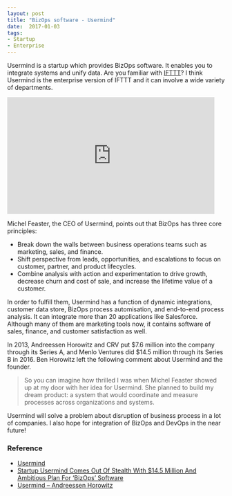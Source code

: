 ```yaml
---
layout: post
title: "BizOps software - Usermind"
date:  2017-01-03
tags:
- Startup
- Enterprise
---
```


Usermind is a startup which provides BizOps software. It enables you to integrate systems and unify data. Are you familiar with [IFTTT](https://ifttt.com/)? I think Usermind is the enterprise version of IFTTT and it can involve a wide variety of departments.

<div class="video">
  <iframe allowtransparency="true" frameborder="0" scrolling="no" class="wistia_embed" name="wistia_embed" src="https://fast.wistia.com/embed/iframe/tklg46l31i" width="480" height="270"></iframe>
</div>

Michel Feaster, the CEO of Usermind, points out that BizOps has three core principles:

- Break down the walls between business operations teams such as marketing, sales, and finance.
- Shift perspective from leads, opportunities, and escalations to focus on customer, partner, and product lifecycles.
- Combine analysis with action and experimentation to drive growth, decrease churn and cost of sale, and increase the lifetime value of a customer.

In order to fulfill them, Usermind has a function of dynamic integrations, customer data store, BizOps process automisation, and end-to-end process analysis. It can integrate more than 20 applications like Salesforce. Although many of them are marketing tools now, it contains software of sales, finance, and customer satisfaction as well.

In 2013, Andreessen Horowitz and CRV put $7.6 million into the company through its Series A, and Menlo Ventures did $14.5 million through its Series B in 2016. Ben Horowitz left the following comment about Usermind and the founder.

> So you can imagine how thrilled I was when Michel Feaster showed up at my door with her idea for Usermind. She planned to build my dream product: a system that would coordinate and measure processes across organizations and systems.

Usermind will solve a problem about disruption of business process in a lot of companies. I also hope for integration of BizOps and DevOps in the near future!

### Reference

<div class="list">
  <ul>
    <li><a href="https://usermind.com/">Usermind</a></li>
    <li><a href="http://www.forbes.com/sites/alexkonrad/2016/03/16/startup-usermind-comes-out-of-stealth-with-14-5-million-and-ambitious-plan-for-bizops-software/#57d5ccd91ed4">Startup Usermind Comes Out Of Stealth With $14.5 Million And Ambitious Plan For ‘BizOps’ Software</a></li>
    <li><a href="http://a16z.com/2016/03/21/usermind/">Usermind – Andreessen Horowitz</a></li>
  </ul>
</div>
